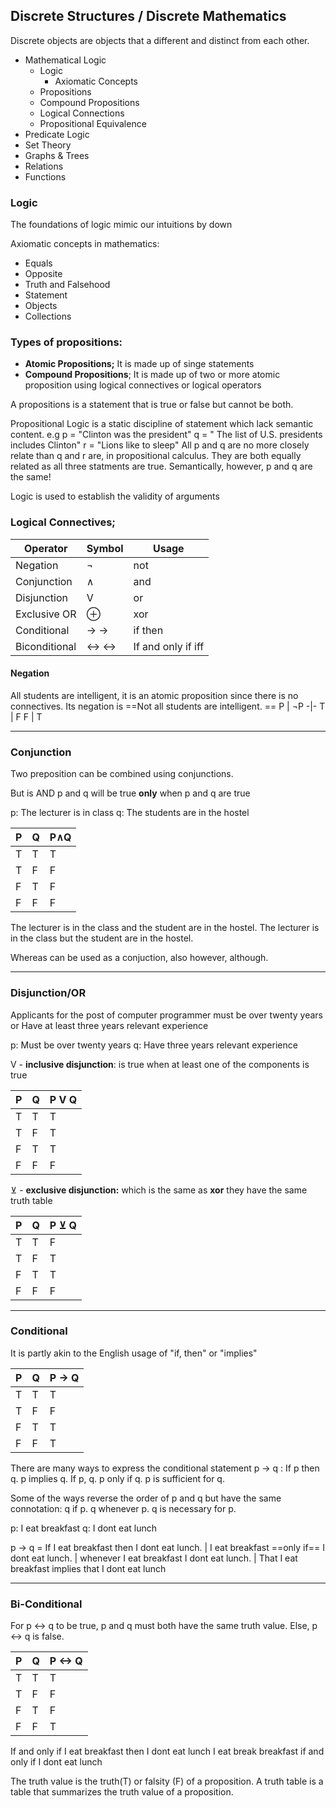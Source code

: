 ## Discrete Structures / Discrete Mathematics

Discrete objects are objects that a different and distinct from each other.  

- Mathematical Logic
	- Logic
		 - Axiomatic Concepts
	- Propositions
	- Compound Propositions
	- Logical Connections 
	- Propositional Equivalence
- Predicate Logic 
- Set Theory
- Graphs & Trees
- Relations
- Functions

### Logic
The foundations of logic mimic our intuitions by down 

Axiomatic concepts in mathematics:
- Equals
- Opposite
- Truth and Falsehood
- Statement
- Objects
- Collections


### Types of propositions:
- **Atomic Propositions;** It is made up of singe statements
- **Compound Propositions**; It is made up of two or more atomic proposition using logical connectives or logical operators 

A propositions is a statement that is true or false but cannot be both. 

Propositional Logic is a static discipline of statement which lack semantic content. 
			e.g p = "Clinton was the president"
					q = " The list of U.S. presidents includes Clinton"
					r = "Lions like to sleep"
				All p and q are no more closely relate than q and r are, in propositional calculus. They are both equally related as all three statments are true. Semantically, however, p and q are the same!
	


Logic is used to establish the validity of arguments

### Logical Connectives;
Operator | Symbol | Usage 
-|-|-
Negation | ¬ | not 
Conjunction | ∧ | and  
Disjunction | V | or 
Exclusive OR | ⊕  | xor 
Conditional | -> →| if then 
Biconditional | <-> ↔| If and only if iff 

#### Negation
All students are intelligent, it is an atomic proposition since there is no connectives. 
Its negation is ==Not all students are intelligent. ==
 P |  ¬P
-|-
T | F
F | T

---

### Conjunction
Two preposition can be combined using conjunctions. 

But is AND
p and q will be true **only** when p and q are true

p: The lecturer is in class 
q: The students are in the hostel

P | Q | P∧Q
--|--|--
T| T | T
T | F | F
F | T | F
F | F | F
The lecturer is in the class and the student are in the hostel.
The lecturer is in the class but the student are in the hostel.

Whereas can be used as a conjuction, also however, although. 

---

### Disjunction/OR
Applicants for the post of computer programmer must be over twenty years or Have at least three years relevant experience

p:  Must be over twenty years
q: Have three years relevant experience


V - **inclusive disjunction**: is true when at least one of the components is true

P | Q | P V Q
-|-|-
T| T | T 
T | F | T 
F | T | T
F | F | F

⊻ - **exclusive disjunction:** which is the same as **xor** they have the same truth table

P | Q | P ⊻   Q
-|-|-
T| T | F 
T | F | T 
F | T | T
F | F | F

---

### Conditional

It is partly akin to the English usage of "if, then" or "implies"

P | Q | P -> Q
-|-|-
T| T | T 
T | F | F 
F | T | T
F | F | T
There are many ways to express the conditional statement 
p -> q : If p then q. p implies q. If p, q. p only if q. p is sufficient for q. 

Some of the ways reverse the order of p and q but have the same connotation: q if p. q whenever p. q is necessary for p. 

p: I eat breakfast
q: I dont eat lunch

p -> q = If I eat breakfast then  I dont eat lunch. | I eat breakfast ==only if== I dont eat lunch. | whenever I eat breakfast I dont eat lunch. | That I eat breakfast implies that I dont eat lunch   

---
### Bi-Conditional 

For p <-> q to be true, p and q must both have the same truth value. Else, p <-> q is false. 

P | Q | P <-> Q
-|-|-
T| T | T
T | F | F
F | T | F
F | F | T

If and only if I eat breakfast then I dont eat lunch
I eat break breakfast if and only if I dont eat lunch

 The truth value is the truth(T) or falsity (F) of a proposition.
 A truth table is a table that summarizes the truth value of a proposition. 


